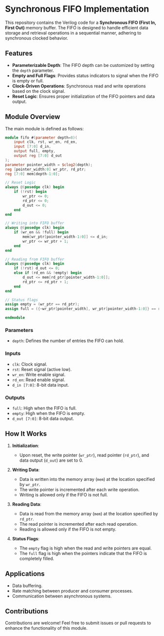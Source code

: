 # Synchronous FIFO Implementation

This repository contains the Verilog code for a **Synchronous FIFO (First In, First Out)** memory buffer. The FIFO is designed to handle efficient data storage and retrieval operations in a sequential manner, adhering to synchronous clocked behavior.

## Features

- **Parameterizable Depth**: The FIFO depth can be customized by setting the `depth` parameter.
- **Empty and Full Flags**: Provides status indicators to signal when the FIFO is empty or full.
- **Clock-Driven Operations**: Synchronous read and write operations based on the clock signal.
- **Reset Logic**: Ensures proper initialization of the FIFO pointers and data output.

## Module Overview

The main module is defined as follows:

```verilog
module fifo #(parameter depth=8)(
    input clk, rst, wr_en, rd_en,
    input [7:0] d_in,
    output full, empty,
    output reg [7:0] d_out
);
parameter pointer_width = $clog2(depth);
reg [pointer_width:0] wr_ptr, rd_ptr;
reg [7:0] mem[depth-1:0];

// Reset Logic
always @(posedge clk) begin
    if (!rst) begin
        wr_ptr <= 0;
        rd_ptr <= 0;
        d_out <= 0;
    end
end

// Writing into FIFO buffer
always @(posedge clk) begin
    if (wr_en && !full) begin
        mem[wr_ptr[pointer_width-1:0]] <= d_in;
        wr_ptr <= wr_ptr + 1;
    end
end

// Reading from FIFO buffer
always @(posedge clk) begin
    if (!rst) d_out <= 0;
    else if (rd_en && !empty) begin
        d_out <= mem[rd_ptr[pointer_width-1:0]];
        rd_ptr <= rd_ptr + 1;
    end
end

// Status flags
assign empty = (wr_ptr == rd_ptr);
assign full = ({~wr_ptr[pointer_width], wr_ptr[pointer_width-1:0]} == rd_ptr);

endmodule
```

### Parameters
- `depth`: Defines the number of entries the FIFO can hold.

### Inputs
- `clk`: Clock signal.
- `rst`: Reset signal (active low).
- `wr_en`: Write enable signal.
- `rd_en`: Read enable signal.
- `d_in [7:0]`: 8-bit data input.

### Outputs
- `full`: High when the FIFO is full.
- `empty`: High when the FIFO is empty.
- `d_out [7:0]`: 8-bit data output.

## How It Works

1. **Initialization**:
   - Upon reset, the write pointer (`wr_ptr`), read pointer (`rd_ptr`), and data output (`d_out`) are set to 0.

2. **Writing Data**:
   - Data is written into the memory array (`mem`) at the location specified by `wr_ptr`.
   - The write pointer is incremented after each write operation.
   - Writing is allowed only if the FIFO is not full.

3. **Reading Data**:
   - Data is read from the memory array (`mem`) at the location specified by `rd_ptr`.
   - The read pointer is incremented after each read operation.
   - Reading is allowed only if the FIFO is not empty.

4. **Status Flags**:
   - The `empty` flag is high when the read and write pointers are equal.
   - The `full` flag is high when the pointers indicate that the FIFO is completely filled.

## Applications

- Data buffering.
- Rate matching between producer and consumer processes.
- Communication between asynchronous systems.

## Contributions

Contributions are welcome! Feel free to submit issues or pull requests to enhance the functionality of this module.

